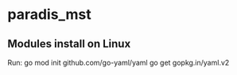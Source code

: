 # paradis_mst

## Modules install on Linux
Run:
    go mod init github.com/go-yaml/yaml
    go get gopkg.in/yaml.v2

